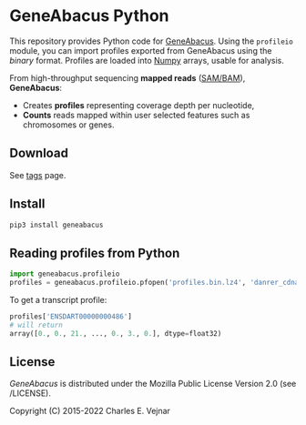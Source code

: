 # GeneAbacus Python

This repository provides Python code for [GeneAbacus](https://github.com/vejnar/GeneAbacus). Using the `profileio` module, you can import profiles exported from GeneAbacus using the *binary* format. Profiles are loaded into [Numpy](https://numpy.org) arrays, usable for analysis.

From high-throughput sequencing **mapped reads** ([SAM/BAM](https://samtools.github.io/hts-specs/)), **GeneAbacus**:
* Creates **profiles** representing coverage depth per nucleotide,
* **Counts** reads mapped within user selected features such as chromosomes or genes.

## Download

See [tags](/../../tags) page.

## Install

```bash
pip3 install geneabacus
```

## Reading profiles from Python

```python
import geneabacus.profileio
profiles = geneabacus.profileio.pfopen('profiles.bin.lz4', 'danrer_cdna_protein_coding_ensembl104.fon1.json')
```

To get a transcript profile:
```python
profiles['ENSDART00000000486']
# will return
array([0., 0., 21., ..., 0., 3., 0.], dtype=float32)
```

## License

*GeneAbacus* is distributed under the Mozilla Public License Version 2.0 (see /LICENSE).

Copyright (C) 2015-2022 Charles E. Vejnar

